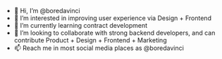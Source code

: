 - 👋 Hi, I’m @boredavinci
- 👀 I’m interested in improving user experience via Design + Frontend 
- 🌱 I’m currently learning contract development 
- 💞️ I’m looking to collaborate with strong backend developers, and can contribute Product + Design + Frontend + Marketing
- 📫 Reach me in most social media places as @boredavinci
